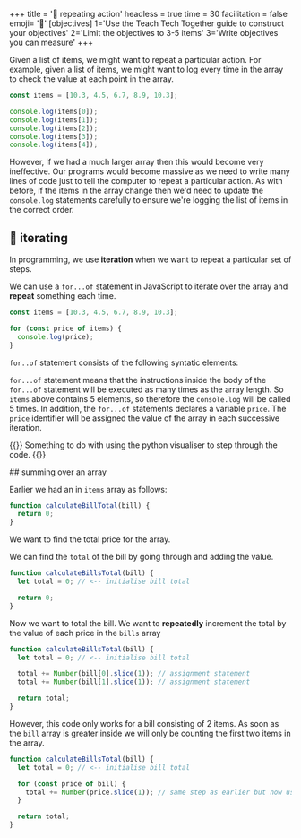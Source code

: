 +++
title = '🔁 repeating action'
headless = true
time = 30
facilitation = false
emoji= '🧩'
[objectives]
    1='Use the Teach Tech Together guide to construct your objectives'
    2='Limit the objectives to 3-5 items'
    3='Write objectives you can measure'
+++

Given a list of items, we might want to repeat a particular action.
For example, given a list of items, we might want to log every time in the array to check the value at each point in the array.

```js
const items = [10.3, 4.5, 6.7, 8.9, 10.3];

console.log(items[0]);
console.log(items[1]);
console.log(items[2]);
console.log(items[3]);
console.log(items[4]);
```

However, if we had a much larger array then this would become very ineffective. Our programs would become massive as we need to write many lines of code just to tell the computer to repeat a particular action. As with before, if the items in the array change then we'd need to update the `console.log` statements carefully to ensure we're logging the list of items in the correct order.

## 🔁 iterating

In programming, we use **iteration** when we want to repeat a particular set of steps.

We can use a `for...of` statement in JavaScript to iterate over the array and **repeat** something each time.

```js
const items = [10.3, 4.5, 6.7, 8.9, 10.3];

for (const price of items) {
  console.log(price);
}
```

`for..of` statement consists of the following syntatic elements:

`for...of` statement means that the instructions inside the body of the `for...of` statement will be executed as many times as the array length. So `items` above contains 5 elements, so therefore the `console.log` will be called 5 times.
In addition, the `for...of` statements declares a variable `price`. The `price` identifier will be assigned the value of the array in each successive iteration.

{{<note type="activity">}}
Something to do with using the python visualiser to step through the code.
{{</note>}}

## summing over an array

Earlier we had an in `items` array as follows:

```js
function calculateBillTotal(bill) {
  return 0;
}
```

We want to find the total price for the array.

We can find the `total` of the bill by going through and adding the value.

```js
function calculateBillsTotal(bill) {
  let total = 0; // <-- initialise bill total

  return 0;
}
```

Now we want to total the bill.
We want to **repeatedly** increment the total by the value of each price in the `bills` array

```js
function calculateBillsTotal(bill) {
  let total = 0; // <-- initialise bill total

  total += Number(bill[0].slice(1)); // assignment statement
  total += Number(bill[1].slice(1)); // assignment statement

  return total;
}
```

However, this code only works for a bill consisting of 2 items. As soon as the `bill` array is greater inside we will only be counting the first two items in the array.

```js
function calculateBillsTotal(bill) {
  let total = 0; // <-- initialise bill total

  for (const price of bill) {
    total += Number(price.slice(1)); // same step as earlier but now using the price to refer to each item in the array
  }

  return total;
}
```
